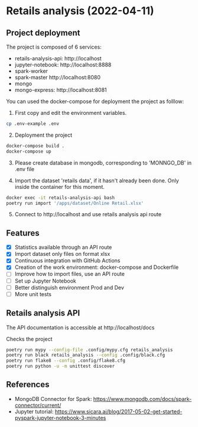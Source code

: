 # Retails analysis (2022-04-11)


## Project deployment

The project is composed of 6 services:
- retails-analysis-api: http://localhost
- jupyter-notebook: http://localhost:8888
- spark-worker
- spark-master http://localhost:8080
- mongo
- mongo-express: http://localhost:8081

You can used the docker-compose for deployment the project as folllow:

1. First copy and edit the environment variables.

```bash
cp .env-example .env
```

2. Deployment the project

```bash
docker-compose build .
docker-compose up
```

3. Please create database in mongodb, corresponding to 'MONNGO_DB' in .env file


4. Import the dataset 'retails data', if it hasn't already been done. Only inside the container for this moment.

```bash
docker exec -it retails-analysis-api bash
poetry run import '/apps/dataset/Online Retail.xlsx'
```

5. Connect to http://localhost and use retails analysis api route

## Features

- [x] Statistics available through an API route
- [x] Import dataset only files on format xlsx
- [x] Continuous integration with GitHub Actions
- [x] Creation of the work environment: docker-compose and Dockerfile
- [ ] Improve how to import files, use an API route
- [ ] Set up Jupyter Notebook
- [ ] Better distinguish environment Prod and Dev
- [ ] More unit tests

## Retails analysis API

The API documentation is accessible at http://localhost/docs

Checks the project
```bash
poetry run mypy --config-file .config/mypy.cfg retails_analysis
poetry run black retails_analysis --config .config/black.cfg
poetry run flake8 --config .config/flake8.cfg
poetry run python -u -m unittest discover
```

## References
- MongoDB Connector for Spark: https://www.mongodb.com/docs/spark-connector/current/
- Jupyter tutorial: https://www.sicara.ai/blog/2017-05-02-get-started-pyspark-jupyter-notebook-3-minutes
